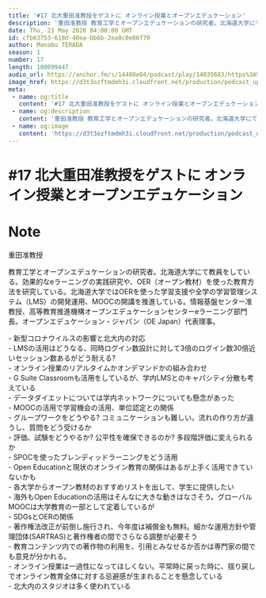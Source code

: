 ```yaml
---
title: '#17 北大重田准教授をゲストに オンライン授業とオープンエデュケーション'
description: '重田准教授 教育工学とオープンエデュケーションの研究者。北海道大学にて教員をしている。効果的なeラーニングの実践研究や、OER（オープン教材）を使った教育方法を研究している。北海道大学ではOERを使っ'
date: Thu, 21 May 2020 04:00:00 GMT
id: cfb63753-618d-40ea-bb6b-2ea8c0e86f70
author: Manabu TERADA
season: 1
number: 17
length: 100099447
audio_url: https://anchor.fm/s/14480e04/podcast/play/14035683/https%3A%2F%2Fd3ctxlq1ktw2nl.cloudfront.net%2Fproduction%2F2020-4-20%2F75018967-48000-2-2d520e4b23147.mp3
image_href: https://d3t3ozftmdmh3i.cloudfront.net/production/podcast_uploaded/3302665/3302665-1582446732992-f3e5401da36c1.jpg
meta:
 - name: og:title
   content: '#17 北大重田准教授をゲストに オンライン授業とオープンエデュケーション'
 - name: og:description
   content: '重田准教授 教育工学とオープンエデュケーションの研究者。北海道大学にて教員をしている。効果的なeラーニングの実践研究や、OER（オープン教材）を使った教育方法を研究している。北海道大学ではOERを使っ'
 - name: og:image
   content: 'https://d3t3ozftmdmh3i.cloudfront.net/production/podcast_uploaded/3302665/3302665-1582446732992-f3e5401da36c1.jpg'
---
```

# #17 北大重田准教授をゲストに オンライン授業とオープンエデュケーション

<DisplayDate :dateStr="'Thu, 21 May 2020 04:00:00 GMT'" />
<DisplaySeason :season="1" :topic="17" />


# Note

<p>重田准教授</p>
<p>教育工学とオープンエデュケーションの研究者。北海道大学にて教員をしている。効果的なeラーニングの実践研究や、OER（オープン教材）を使った教育方法を研究している。北海道大学ではOERを使った学習支援や全学の学習管理システム（LMS）の開発運用、MOOCの開講を推進している。情報基盤センター准教授、高等教育推進機構オープンエデュケーションセンターeラーニング部門長。オープンエデュケーション・ジャパン（OE Japan）代表理事。</p>
<p>- 新型コロナウイルスの影響と北大内の対応<br>
- LMSの活用はどうなる、同時ログイン数設計に対して3倍のログイン数30倍近いセッション数あるがどう耐える?<br>
- オンライン授業のリアルタイムかオンデマンドかの組み合わせ<br>
- G Suite Classroomも活用をしているが、学内LMSとのキャパシティ分散も考えている<br>
- データダイエットについては学内ネットワークについても懸念があった<br>
- MOOCの活用で学習機会の活用、単位認定との関係<br>
- グループワークをどうやる? コミュニケーションも難しい。流れの作り方が違うし、質問をどう受けるか<br>
- 評価、試験をどうやるか? 公平性を確保できるのか? 多段階評価に変えられるか<br>
- SPOCを使ったブレンディッドラーニングをどう活用<br>
- Open Educationと現状のオンライン教育の関係はあるが上手く活用できていないかも<br>
- 各大学からオープン教材のおすすめリストを出して、学生に提供したい<br>
- 海外もOpen Educationの活用はそんなに大きな動きはなさそう。グローバルMOOCは大学教育の一部として定着しているが<br>
- SDGsとOERの関係<br>
- 著作権法改正が前倒し施行され、今年度は補償金も無料。細かな運用方針や管理団体(SARTRAS)と著作権者の間でさらなる調整が必要そう<br>
- 教育コンテンツ内での著作物の利用を、引用とみなせるか否かは専門家の間でも意見が分かれる。<br>
- オンライン授業は一過性になってほしくない。平常時に戻った時に、揺り戻しでオンライン教育全体に対する忌避感が生まれることを懸念している<br>
- 北大内のスタジオは多く使われている</p>



<a-player 
:options="{
  audio: [
    {
        name: '#17 北大重田准教授をゲストに オンライン授業とオープンエデュケーション',
        artist: 'terapyon',
        url: 'https://anchor.fm/s/14480e04/podcast/play/14035683/https%3A%2F%2Fd3ctxlq1ktw2nl.cloudfront.net%2Fproduction%2F2020-4-20%2F75018967-48000-2-2d520e4b23147.mp3',
        cover: 'https://d3t3ozftmdmh3i.cloudfront.net/production/podcast_uploaded/3302665/3302665-1582446732992-f3e5401da36c1.jpg'
    }
    ]
}"
/>

